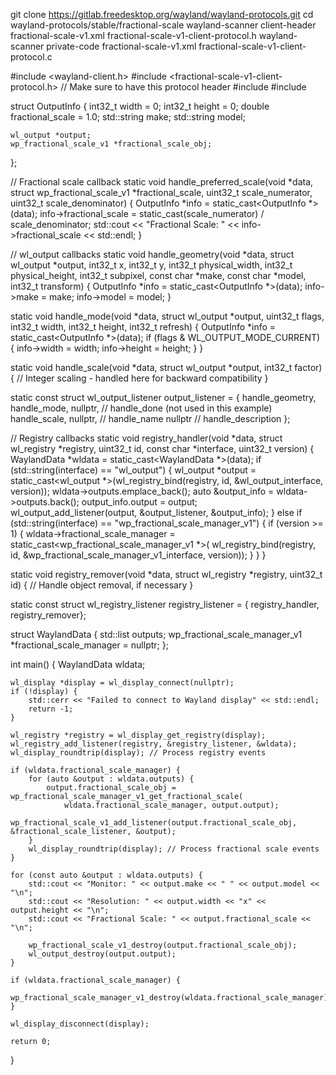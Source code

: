 git clone https://gitlab.freedesktop.org/wayland/wayland-protocols.git
cd wayland-protocols/stable/fractional-scale
wayland-scanner client-header fractional-scale-v1.xml fractional-scale-v1-client-protocol.h
wayland-scanner private-code fractional-scale-v1.xml fractional-scale-v1-client-protocol.c




#include <wayland-client.h>
#include <fractional-scale-v1-client-protocol.h> // Make sure to have this protocol header
#include <iostream>
#include <list>

struct OutputInfo {
    int32_t width = 0;
    int32_t height = 0;
    double fractional_scale = 1.0;
    std::string make;
    std::string model;

    wl_output *output;
    wp_fractional_scale_v1 *fractional_scale_obj;
};

// Fractional scale callback
static void handle_preferred_scale(void *data, struct wp_fractional_scale_v1 *fractional_scale, uint32_t scale_numerator, uint32_t scale_denominator) {
    OutputInfo *info = static_cast<OutputInfo *>(data);
    info->fractional_scale = static_cast<double>(scale_numerator) / scale_denominator;
    std::cout << "Fractional Scale: " << info->fractional_scale << std::endl;
}

// wl_output callbacks
static void handle_geometry(void *data, struct wl_output *output, int32_t x, int32_t y, int32_t physical_width, int32_t physical_height, int32_t subpixel, const char *make, const char *model, int32_t transform) {
    OutputInfo *info = static_cast<OutputInfo *>(data);
    info->make = make;
    info->model = model;
}

static void handle_mode(void *data, struct wl_output *output, uint32_t flags, int32_t width, int32_t height, int32_t refresh) {
    OutputInfo *info = static_cast<OutputInfo *>(data);
    if (flags & WL_OUTPUT_MODE_CURRENT) {
        info->width = width;
        info->height = height;
    }
}

static void handle_scale(void *data, struct wl_output *output, int32_t factor) {
    // Integer scaling - handled here for backward compatibility
}

static const struct wl_output_listener output_listener = {
    handle_geometry,
    handle_mode,
    nullptr, // handle_done (not used in this example)
    handle_scale,
    nullptr, // handle_name
    nullptr  // handle_description
};

// Registry callbacks
static void registry_handler(void *data, struct wl_registry *registry, uint32_t id, const char *interface, uint32_t version) {
    WaylandData *wldata = static_cast<WaylandData *>(data);
    if (std::string(interface) == "wl_output") {
        wl_output *output = static_cast<wl_output *>(wl_registry_bind(registry, id, &wl_output_interface, version));
        wldata->outputs.emplace_back();
        auto &output_info = wldata->outputs.back();
        output_info.output = output;
        wl_output_add_listener(output, &output_listener, &output_info);
    } else if (std::string(interface) == "wp_fractional_scale_manager_v1") {
        if (version >= 1) {
            wldata->fractional_scale_manager = static_cast<wp_fractional_scale_manager_v1 *>(
                wl_registry_bind(registry, id, &wp_fractional_scale_manager_v1_interface, version));
        }
    }
}

static void registry_remover(void *data, struct wl_registry *registry, uint32_t id) {
    // Handle object removal, if necessary
}

static const struct wl_registry_listener registry_listener = {
    registry_handler,
    registry_remover};

struct WaylandData {
    std::list<OutputInfo> outputs;
    wp_fractional_scale_manager_v1 *fractional_scale_manager = nullptr;
};

int main() {
    WaylandData wldata;

    wl_display *display = wl_display_connect(nullptr);
    if (!display) {
        std::cerr << "Failed to connect to Wayland display" << std::endl;
        return -1;
    }

    wl_registry *registry = wl_display_get_registry(display);
    wl_registry_add_listener(registry, &registry_listener, &wldata);
    wl_display_roundtrip(display); // Process registry events

    if (wldata.fractional_scale_manager) {
        for (auto &output : wldata.outputs) {
            output.fractional_scale_obj = wp_fractional_scale_manager_v1_get_fractional_scale(
                wldata.fractional_scale_manager, output.output);
            wp_fractional_scale_v1_add_listener(output.fractional_scale_obj, &fractional_scale_listener, &output);
        }
        wl_display_roundtrip(display); // Process fractional scale events
    }

    for (const auto &output : wldata.outputs) {
        std::cout << "Monitor: " << output.make << " " << output.model << "\n";
        std::cout << "Resolution: " << output.width << "x" << output.height << "\n";
        std::cout << "Fractional Scale: " << output.fractional_scale << "\n";

        wp_fractional_scale_v1_destroy(output.fractional_scale_obj);
        wl_output_destroy(output.output);
    }

    if (wldata.fractional_scale_manager) {
        wp_fractional_scale_manager_v1_destroy(wldata.fractional_scale_manager);
    }

    wl_display_disconnect(display);

    return 0;
}


